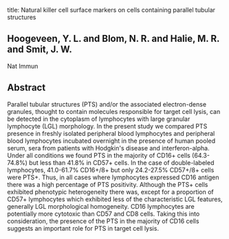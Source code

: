 title: Natural killer cell surface markers on cells containing parallel tubular structures

## Hoogeveen, Y. L. and Blom, N. R. and Halie, M. R. and Smit, J. W.
Nat Immun


## Abstract
Parallel tubular structures (PTS) and/or the associated electron-dense granules, thought to contain molecules responsible for target cell lysis, can be detected in the cytoplasm of lymphocytes with large granular lymphocyte (LGL) morphology. In the present study we compared PTS presence in freshly isolated peripheral blood lymphocytes and peripheral blood lymphocytes incubated overnight in the presence of human pooled serum, sera from patients with Hodgkin's disease and interferon-alpha. Under all conditions we found PTS in the majority of CD16+ cells (64.3-74.8%) but less than 41.8% in CD57+ cells. In the case of double-labeled lymphocytes, 41.0-61.7% CD16+/8+ but only 24.2-27.5% CD57+/8+ cells were PTS+. Thus, in all cases where lymphocytes expressed CD16 antigen there was a high percentage of PTS positivity. Although the PTS+ cells exhibited phenotypic heterogeneity there was, except for a proportion of CD57+ lymphocytes which exhibited less of the characteristic LGL features, generally LGL morphological homogeneity. CD16 lymphocytes are potentially more cytotoxic than CD57 and CD8 cells. Taking this into consideration, the presence of the PTS in the majority of CD16 cells suggests an important role for PTS in target cell lysis.

